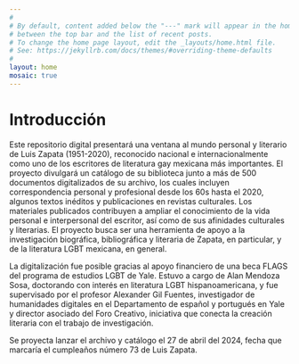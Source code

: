```yaml
---
#
# By default, content added below the "---" mark will appear in the home page
# between the top bar and the list of recent posts.
# To change the home page layout, edit the _layouts/home.html file.
# See: https://jekyllrb.com/docs/themes/#overriding-theme-defaults
#
layout: home
mosaic: true
---
```


<style>
.mosaic {
    display: grid;
    grid-template-columns: repeat(2, 1fr);
    grid-template-rows: repeat(4, 1fr);
    gap: 5px;
    padding: 0px;
}

.photo {
    position: relative;
    width: 100%;
    height: 100%;
}

.photo img {
    width: 100%;
    height: 100%;
}

.horizontal {
    grid-column: span 6;
    grid-row: span 4;
    object-fit: cover;
    object-position: 100% 0;
}

/* Bootstrap responsive classes */
@media (min-width: 576px) {
    .mosaic {
        grid-template-columns: repeat(6, 1fr);
    }
}

@media (min-width: 768px) {
    .mosaic {
        grid-template-columns: repeat(3, 1fr);
    }
}

@media (min-width: 992px) {
    .mosaic {
        grid-template-columns: repeat(1, 1fr);
        grid-template-rows: repeat(3, 1fr);
    }
}

@media (min-width: 1200px) {
    .mosaic {
        grid-template-columns: repeat(1, 1fr);
        grid-template-rows: repeat(3, 1fr);
    }
}

</style>

<body>
<div>
<h1>Introducción</h1>
<div>
<p>Este repositorio digital presentará una ventana al mundo personal y literario de Luis Zapata (1951-2020), reconocido nacional e internacionalmente como uno de los escritores de literatura gay mexicana más importantes. El proyecto divulgará un catálogo de su biblioteca junto a más de 500 documentos digitalizados de su archivo, los cuales incluyen correspondencia personal y profesional desde los 60s hasta el 2020, algunos textos inéditos y publicaciones en revistas culturales. Los materiales publicados contribuyen a ampliar el conocimiento de la vida personal e interpersonal del escritor, así como de sus afinidades culturales y literarias. El proyecto busca ser una herramienta de apoyo a la investigación biográfica, bibliográfica y literaria de Zapata, en particular, y de la literatura LGBT mexicana, en general.</p>
<p>La digitalización fue posible gracias al apoyo financiero de una beca FLAGS del programa de estudios LGBT de Yale. Estuvo a cargo de Alan Mendoza Sosa, doctorando con interés en literatura LGBT hispanoamericana, y fue supervisado por el profesor Alexander Gil Fuentes, investigador de humanidades digitales en el Departamento de español y portugués en Yale y director asociado del Foro Creativo, iniciativa que conecta la creación literaria con el trabajo de investigación.</p>
<p>Se proyecta lanzar el archivo y catálogo el 27 de abril del 2024, fecha que marcaría el cumpleaños número 73 de Luis Zapata.</p>
</div>
</div>
</body>

<script>
const mosaic = document.getElementById('mosaic');
const images = [
  {% for image in site.data.images %}
    "{{ image.url | relative_url }}",
  {% endfor %}
];

// Function to create an image element
function createImage(src) {
  const image = document.createElement('img');
  image.classList.add('photo');
  image.src = src;
  image.alt = 'Image';
  return image;
}

// Initialize the grid with static images
function initGrid() {
  for (let i = 0; i < 8; i++) {
    const image = createImage(images[i]);
    mosaic.appendChild(image);
  }
}

initGrid();
</script>
